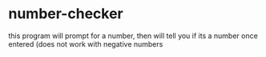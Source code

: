 # number-checker
this program will prompt for a number, then will tell you if its a number once entered (does not work with negative numbers
